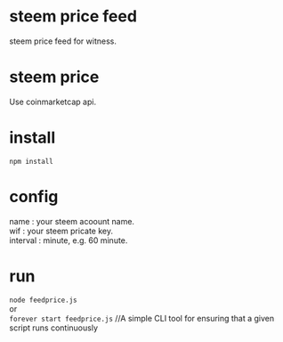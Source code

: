 # steem price feed 
steem price feed for witness.

# steem price
Use coinmarketcap api.

# install
```npm install```

# config
name : your steem acoount name.  
wif : your steem pricate key.  
interval : minute, e.g. 60 minute.

# run
```node feedprice.js```  
or  
```forever start feedprice.js```  //A simple CLI tool for ensuring that a given script runs continuously

